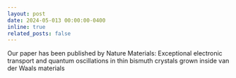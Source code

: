 ```yaml
---
layout: post
date: 2024-05-013 00:00:00-0400
inline: true
related_posts: false
---
```


Our paper has been published by Nature Materials: Exceptional electronic transport and quantum oscillations in thin bismuth crystals grown inside van der Waals materials
